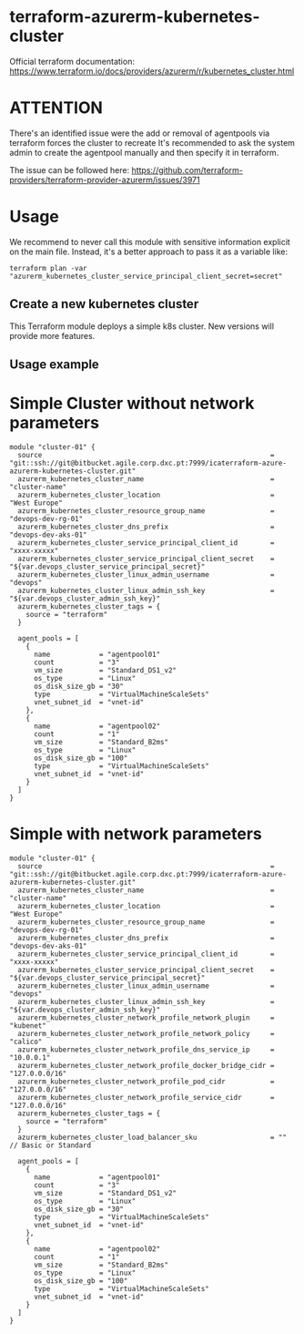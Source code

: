 # terraform-azurerm-kubernetes-cluster

Official terraform documentation: https://www.terraform.io/docs/providers/azurerm/r/kubernetes_cluster.html

# ATTENTION
There's an identified issue were the add or removal of agentpools via terraform forces the cluster to recreate
It's recommended to ask the system admin to create the agentpool manually and then specify it in terraform.

The issue can be followed here:
https://github.com/terraform-providers/terraform-provider-azurerm/issues/3971


# Usage
We recommend to never call this module with sensitive information explicit on the main file. Instead, it's a better approach to pass it as a variable like:

```
terraform plan -var "azurerm_kubernetes_cluster_service_principal_client_secret=secret"
```

## Create a new kubernetes cluster

This Terraform module deploys a simple k8s cluster. New versions will provide more features.

## Usage example

# Simple Cluster without network parameters

```hcl
module "cluster-01" {
  source                                                        = "git::ssh://git@bitbucket.agile.corp.dxc.pt:7999/icaterraform-azure-azurerm-kubernetes-cluster.git"
  azurerm_kubernetes_cluster_name                               = "cluster-name"
  azurerm_kubernetes_cluster_location                           = "West Europe"
  azurerm_kubernetes_cluster_resource_group_name                = "devops-dev-rg-01"
  azurerm_kubernetes_cluster_dns_prefix                         = "devops-dev-aks-01"
  azurerm_kubernetes_cluster_service_principal_client_id        = "xxxx-xxxxx"
  azurerm_kubernetes_cluster_service_principal_client_secret    = "${var.devops_cluster_service_principal_secret}"
  azurerm_kubernetes_cluster_linux_admin_username               = "devops"
  azurerm_kubernetes_cluster_linux_admin_ssh_key                = "${var.devops_cluster_admin_ssh_key}"
  azurerm_kubernetes_cluster_tags = {
    source = "terraform"
  }

  agent_pools = [
    {
      name            = "agentpool01"
      count           = "3"
      vm_size         = "Standard_DS1_v2"
      os_type         = "Linux"
      os_disk_size_gb = "30"
      type            = "VirtualMachineScaleSets"
      vnet_subnet_id  = "vnet-id"
    },
    {
      name            = "agentpool02"
      count           = "1"
      vm_size         = "Standard_B2ms"
      os_type         = "Linux"
      os_disk_size_gb = "100"
      type            = "VirtualMachineScaleSets"
      vnet_subnet_id  = "vnet-id"
    }
  ]
}
```

# Simple with network parameters

```hcl
module "cluster-01" {
  source                                                        = "git::ssh://git@bitbucket.agile.corp.dxc.pt:7999/icaterraform-azure-azurerm-kubernetes-cluster.git"
  azurerm_kubernetes_cluster_name                               = "cluster-name"
  azurerm_kubernetes_cluster_location                           = "West Europe"
  azurerm_kubernetes_cluster_resource_group_name                = "devops-dev-rg-01"
  azurerm_kubernetes_cluster_dns_prefix                         = "devops-dev-aks-01"
  azurerm_kubernetes_cluster_service_principal_client_id        = "xxxx-xxxxx"
  azurerm_kubernetes_cluster_service_principal_client_secret    = "${var.devops_cluster_service_principal_secret}"
  azurerm_kubernetes_cluster_linux_admin_username               = "devops"
  azurerm_kubernetes_cluster_linux_admin_ssh_key                = "${var.devops_cluster_admin_ssh_key}"
  azurerm_kubernetes_cluster_network_profile_network_plugin     = "kubenet"
  azurerm_kubernetes_cluster_network_profile_network_policy     = "calico"
  azurerm_kubernetes_cluster_network_profile_dns_service_ip     = "10.0.0.1"
  azurerm_kubernetes_cluster_network_profile_docker_bridge_cidr = "127.0.0.0/16"
  azurerm_kubernetes_cluster_network_profile_pod_cidr           = "127.0.0.0/16"
  azurerm_kubernetes_cluster_network_profile_service_cidr       = "127.0.0.0/16"
  azurerm_kubernetes_cluster_tags = {
    source = "terraform"
  }
  azurerm_kubernetes_cluster_load_balancer_sku                  = ""  // Basic or Standard

  agent_pools = [
    {
      name            = "agentpool01"
      count           = "3"
      vm_size         = "Standard_DS1_v2"
      os_type         = "Linux"
      os_disk_size_gb = "30"
      type            = "VirtualMachineScaleSets"
      vnet_subnet_id  = "vnet-id"
    },
    {
      name            = "agentpool02"
      count           = "1"
      vm_size         = "Standard_B2ms"
      os_type         = "Linux"
      os_disk_size_gb = "100"
      type            = "VirtualMachineScaleSets"
      vnet_subnet_id  = "vnet-id"
    }
  ]
}
```
